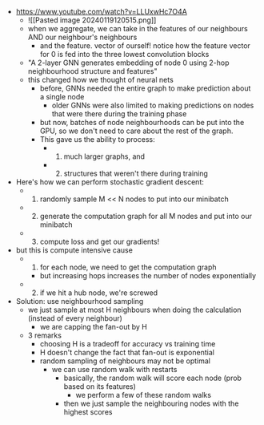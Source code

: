 - https://www.youtube.com/watch?v=LLUxwHc7O4A
	- ![[Pasted image 20240119120515.png]]
	- when we aggregate, we can take in the features of our neighbours AND our neighbour's neighbours
		- and the feature. vector of ourself! notice how the feature vector for 0 is fed into the three lowest convolution blocks
	- "A 2-layer GNN generates embedding of node 0 using 2-hop neighbourhood structure and features"
	- this changed how we thought of neural nets
		- before, GNNs needed the entire graph to make prediction about a single node
			- older GNNs were also limited to making predictions on nodes that were there during the training phase
		- but now, batches of node neighbourhoods can be put into the GPU, so we don't need to care about the rest of the graph.
		- This gave us the ability to process:
			- 1) much larger graphs, and
			- 2) structures that weren't there during training
- Here's how we can perform stochastic gradient descent:
	- 1) randomly sample M << N nodes to put into our minibatch
	- 2) generate the computation graph for all M nodes and put into our minibatch
	- 3) compute loss and get our gradients!
- but this is compute intensive cause
	- 1) for each node, we need to get the computation graph
		- but increasing hops increases the number of nodes exponentially
	- 2) if we hit a hub node, we're screwed
- Solution: use neighbourhood sampling
	- we just sample at most H neighbours when doing the calculation (instead of every neighbour)
		- we are capping the fan-out by H
	- 3 remarks
		- choosing H is a tradeoff for accuracy vs training time
		- H doesn't change the fact that fan-out is exponential
		- random sampling of neighbours may not be optimal
			- we can use random walk with restarts
				- basically, the random walk will score each node (prob based on its features)
					- we perform a few of these random walks
				- then we just sample the neighbouring nodes with the highest scores
